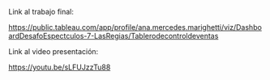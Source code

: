 Link al trabajo final:

https://public.tableau.com/app/profile/ana.mercedes.marighetti/viz/DashboardDesafoEspectculos-7-LasRegias/Tablerodecontroldeventas 

Link al video presentación:

https://youtu.be/sLFUJzzTu88 
